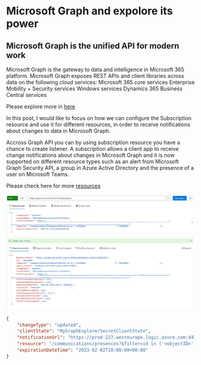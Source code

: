 # Microsoft Graph and expolore its power

## Microsoft Graph is the unified API for modern work

Microsoft Graph is the gateway to data and intelligence in Microsoft 365 platform. Microsoft Graph exposes REST APIs and client libraries across data on the following cloud services:
Microsoft 365 core services
Enterprise Mobility + Security services
Windows services
Dynamics 365 Business Central services

Please explore more in [here](https://learn.microsoft.com/en-us/graph/overview?view=graph-rest-1.0#whats-in-microsoft-graph) 

In this post, I would like to focus on how we can configure the Subscription resource and use it for different resources, in order to receive notifications about changes to data in Microsoft Graph.

Accross Graph API you can by using subscription resource you have a chance to create listener. A subscription allows a client app to receive change notifications about changes in Microsoft Graph and it is now supported on different resource types such as an alert from Microsoft Graph Security API, a group in Azure Active Directory and the presence of a user on Microsoft Teams.

Please check here for more [resources](https://learn.microsoft.com/en-us/graph/api/resources/subscription?view=graph-rest-1.0)  

![graphPost1](/assets/images/graphPost1.png)


```json
{
    "changeType": "updated",
    "clientState": "MyGraphExplorerSecretClientState",
    "notificationUrl": "https://prod-227.westeurope.logic.azure.com:443/workflows/***",
    "resource": "/communications/presences?$filter=id in ('<objectID>')",
    "expirationDateTime": "2023-02-02T18:00:00+00:00"
}
```